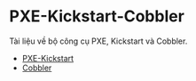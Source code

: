 # PXE-Kickstart-Cobbler
Tài liệu về bộ công cụ PXE, Kickstart và Cobbler.    

- [PXE-Kickstart](PXE-Kickstart)
- [Cobbler](Cobbler)
